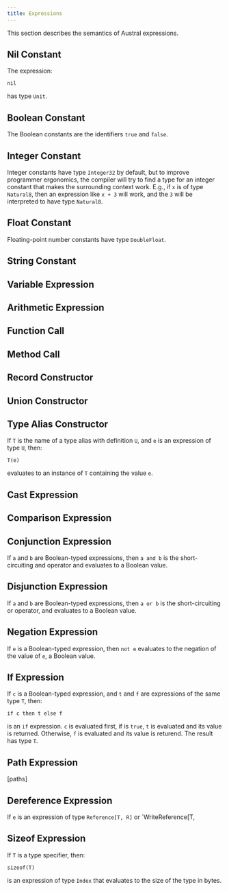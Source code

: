```yaml
---
title: Expressions
---
```


This section describes the semantics of Austral expressions.

## Nil Constant

The expression:

```
nil
```

has type `Unit`.

## Boolean Constant

The Boolean constants are the identifiers `true` and `false`.

## Integer Constant

Integer constants have type `Integer32` by default, but to improve programmer
ergonomics, the compiler will try to find a type for an integer constant that
makes the surrounding context work. E.g., if `x` is of type `Natural8`, then an
expression like `x + 3` will work, and the `3` will be interpreted to have type
`Natural8`.

## Float Constant

Floating-point number constants have type `DoubleFloat`.

## String Constant

## Variable Expression

## Arithmetic Expression

## Function Call

## Method Call

## Record Constructor

## Union Constructor

## Type Alias Constructor

If `T` is the name of a type alias with definition `U`, and `e` is an expression of type `U`, then:

```
T(e)
```

evaluates to an instance of `T` containing the value `e`.

## Cast Expression

## Comparison Expression

## Conjunction Expression

If `a` and `b` are Boolean-typed expressions, then `a and b` is the
short-circuiting and operator and evaluates to a Boolean value.

## Disjunction Expression

If `a` and `b` are Boolean-typed expressions, then `a or b` is the
short-circuiting or operator, and evaluates to a Boolean value.

## Negation Expression

If `e` is a Boolean-typed expression, then `not e` evaluates to the negation of
the value of `e`, a Boolean value.

## If Expression

If `c` is a Boolean-typed expression, and `t` and `f` are expressions of the same type `T`, then:

```
if c then t else f
```

is an `if` expression. `c` is evaluated first, if is `true`, `t` is evaluated
and its value is returned. Otherwise, `f` is evaluated and its value is
returend. The result has type `T`.

## Path Expression

[paths]

## Dereference Expression

If `e` is an expression of type `Reference[T, R]` or `WriteReference[T,

## Sizeof Expression

If `T` is a type specifier, then:

```
sizeof(T)
```

is an expression of type `Index` that evaluates to the size of the type in bytes.
